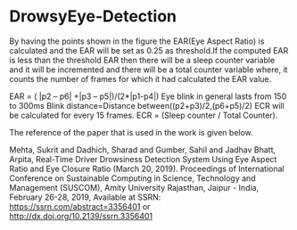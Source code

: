 # DrowsyEye-Detection

By having the points shown in the figure the EAR(Eye Aspect Ratio) is calculated and the EAR will be set as 0.25 as threshold.If the computed EAR is less than the threshold EAR then there will be a sleep counter variable and it will be incremented and there will be a total counter variable where, it counts the number of frames for which it had calculated the EAR value. 

EAR = ( |p2 – p6| +|p3 – p5|)/(2*|p1-p4|)
Eye blink in general lasts from 150 to 300ms
Blink distance=Distance between((p2+p3)/2,(p6+p5)/2)
ECR will be calculated for every 15 frames.
ECR = (Sleep counter / Total Counter).

The reference of the paper that is used in the work is given below.

Mehta, Sukrit and Dadhich, Sharad and Gumber, Sahil and Jadhav Bhatt, Arpita, Real-Time Driver Drowsiness Detection System Using Eye Aspect Ratio and Eye Closure Ratio (March 20, 2019). Proceedings of International Conference on Sustainable Computing in Science, Technology and Management (SUSCOM), Amity University Rajasthan, Jaipur - India, February 26-28, 2019, Available at SSRN: https://ssrn.com/abstract=3356401 or http://dx.doi.org/10.2139/ssrn.3356401

